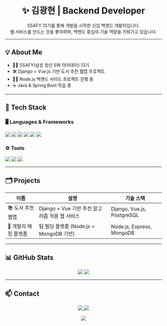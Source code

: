 <h1 align="center">✨ 김광현 | Backend Developer</h1>
<p align="center">
  SSAFY 13기를 통해 개발을 시작한 신입 백엔드 개발자입니다.<br/>
  웹 서비스를 만드는 것을 좋아하며, 백엔드 중심의 기술 역량을 키워가고 있습니다.
</p>

---

## 💡 About Me

- 🧑‍🎓 SSAFY(삼성 청년 SW 아카데미) 13기
- 🛠 Django + Vue.js 기반 도서 추천 웹앱 프로젝트
- 👨‍💻 Node.js 백엔드 사이드 프로젝트 진행 중
- ☕ Java & Spring Boot 학습 중

---

## 🔧 Tech Stack

### 🖥 Languages & Frameworks
<p>
  <img src="https://img.shields.io/badge/Python-3776AB?style=flat-square&logo=python&logoColor=white"/>
  <img src="https://img.shields.io/badge/JavaScript-F7DF1E?style=flat-square&logo=javascript&logoColor=black"/>
  <img src="https://img.shields.io/badge/Java-007396?style=flat-square&logo=java&logoColor=white"/>
  <img src="https://img.shields.io/badge/Django-092E20?style=flat-square&logo=django&logoColor=white"/>
  <img src="https://img.shields.io/badge/Node.js-339933?style=flat-square&logo=node.js&logoColor=white"/>
  <img src="https://img.shields.io/badge/Vue.js-4FC08D?style=flat-square&logo=vue.js&logoColor=white"/>
</p>

### ⚙️ Tools
<p>
  <img src="https://img.shields.io/badge/Git-F05032?style=flat-square&logo=git&logoColor=white"/>
  <img src="https://img.shields.io/badge/GitHub-181717?style=flat-square&logo=github&logoColor=white"/>
  <img src="https://img.shields.io/badge/Bash-4EAA25?style=flat-square&logo=gnubash&logoColor=white"/>
</p>

---

## 🗂 Projects

| 이름 | 설명 | 기술 스택 |
|------|------|-----------|
| 📚 도서 추천 웹앱 | Django + Vue 기반 추천 알고리즘 적용 웹 서비스 | Django, Vue.js, PostgreSQL |
| 👥 개발자 매칭 플랫폼 | 팀 빌딩 플랫폼 (Node.js + MongoDB 기반) | Node.js, Express, MongoDB |

---

## 📊 GitHub Stats

<p align="center">
  <img src="https://github-readme-stats.vercel.app/api?username=kimgwang-hyeon&show_icons=true&theme=dracula&hide_border=true"/>
  <img src="https://github-readme-stats.vercel.app/api/top-langs/?username=kimgwang-hyeon&layout=compact&theme=dracula&hide_border=true"/>
</p>

---

## 📫 Contact

<p align="center">
  <a href="https://github.com/kimgwang-hyeon" target="_blank">
    <img src="https://img.shields.io/badge/GitHub-181717?style=flat-square&logo=github&logoColor=white"/>
  </a>
  <a href="https://instagram.com/9wan9_hyeon" target="_blank">
    <img src="https://img.shields.io/badge/Instagram-E4405F?style=flat-square&logo=instagram&logoColor=white"/>
  </a>
</p>

<p align="center">
  <img src="https://komarev.com/ghpvc/?username=kimgwang-hyeon&style=flat-square" />
</p>

